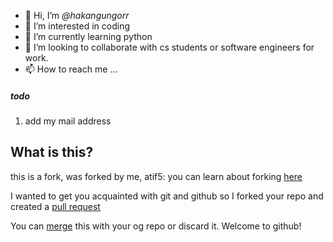 - :wave: Hi, I’m *@hakangungorr*
- :eyes: I’m interested in coding
- :seedling: I’m currently learning python
- :revolving_hearts: I’m looking to collaborate with cs students or software engineers for work. 
- :mailbox: How to reach me ...

##### todo 
1. add my mail address

## What is this?
this is a fork, was forked by me, atif5:
you can learn about forking [here](https://docs.github.com/en/get-started/quickstart/fork-a-repo)

I wanted to get you acquainted with git and github so I forked your repo and created a [pull request](https://docs.github.com/en/pull-requests/collaborating-with-pull-requests/proposing-changes-to-your-work-with-pull-requests/about-pull-requests)

You can [merge](https://docs.github.com/en/pull-requests/collaborating-with-pull-requests/incorporating-changes-from-a-pull-request/merging-a-pull-request) this with your og repo or discard it. Welcome to github!

<!---
hakangungorr/hakangungorr is a ✨ special ✨ repository because its `README.md` (this file) appears on your GitHub profile.
You can click the Preview link to take a look at your changes.
--->
